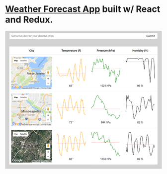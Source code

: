 # [Weather Forecast App](http://rimatlaforecastredux.surge.sh/)  built w/ React and Redux.


![alt text](app.png?raw=true "app image")

